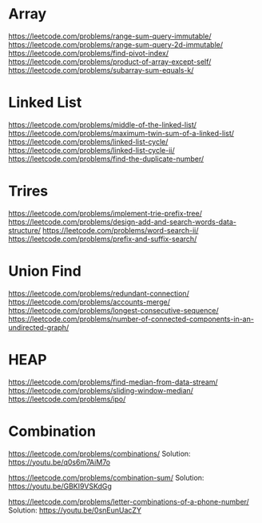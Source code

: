 # Array
https://leetcode.com/problems/range-sum-query-immutable/
https://leetcode.com/problems/range-sum-query-2d-immutable/
https://leetcode.com/problems/find-pivot-index/
https://leetcode.com/problems/product-of-array-except-self/ https://leetcode.com/problems/subarray-sum-equals-k/
# Linked List

https://leetcode.com/problems/middle-of-the-linked-list/
https://leetcode.com/problems/maximum-twin-sum-of-a-linked-list/
https://leetcode.com/problems/linked-list-cycle/
https://leetcode.com/problems/linked-list-cycle-ii/
https://leetcode.com/problems/find-the-duplicate-number/

# Trires

https://leetcode.com/problems/implement-trie-prefix-tree/
https://leetcode.com/problems/design-add-and-search-words-data-structure/
https://leetcode.com/problems/word-search-ii/
https://leetcode.com/problems/prefix-and-suffix-search/

# Union Find

https://leetcode.com/problems/redundant-connection/
https://leetcode.com/problems/accounts-merge/
https://leetcode.com/problems/longest-consecutive-sequence/
https://leetcode.com/problems/number-of-connected-components-in-an-undirected-graph/

# HEAP

https://leetcode.com/problems/find-median-from-data-stream/
https://leetcode.com/problems/sliding-window-median/
https://leetcode.com/problems/ipo/


# Combination

https://leetcode.com/problems/combinations/
Solution: https://youtu.be/q0s6m7AiM7o

https://leetcode.com/problems/combination-sum/
Solution: https://youtu.be/GBKI9VSKdGg

https://leetcode.com/problems/letter-combinations-of-a-phone-number/
Solution: https://youtu.be/0snEunUacZY
